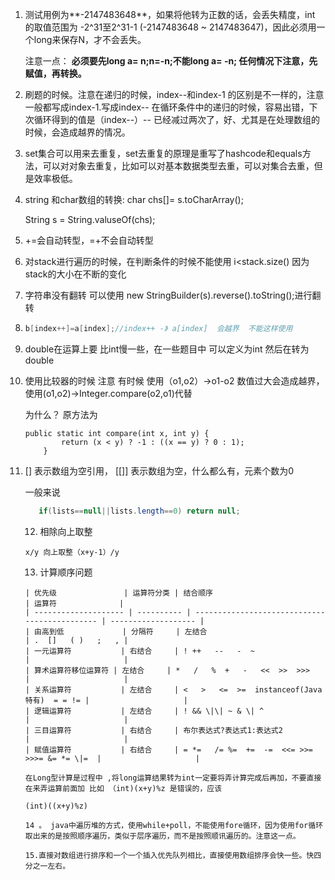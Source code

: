 1. 测试用例为**-2147483648**，如果将他转为正数的话，会丢失精度，int 的取值范围为 -2^31至2^31-1 (-2147483648 ~ 2147483647)，因此必须用一个long来保存N，才不会丢失。

   注意一点： **必须要先long a= n;n=-n;不能long a= -n;   任何情况下注意，先赋值，再转换。**

   

2. 刷题的时候。注意在递归的时候，index--和index-1 的区别是不一样的，注意一般都写成index-1.写成index-- 在循环条件中的递归的时候，容易出错，下次循环得到的值是（index--）-- 已经减过两次了，好、尤其是在处理数组的时候，会造成越界的情况。

3. set集合可以用来去重复，set去重复的原理是重写了hashcode和equals方法，可以对对象去重复，比如可以对基本数据类型去重，可以对集合去重，但是效率极低。

4. string 和char数组的转换: char  chs[]= s.toCharArray();

   String s = String.valuseOf(chs);  

5. +=会自动转型，=+不会自动转型

6. 对stack进行遍历的时候，在判断条件的时候不能使用  i<stack.size() 因为 stack的大小在不断的变化   

7. 字符串没有翻转  可以使用 new StringBuilder(s).reverse().toString();进行翻转 

8. ```java
   b[index++]=a[index];//index++ -》 a[index]  会越界  不能这样使用
   ```

9. double在运算上要 比int慢一些，在一些题目中 可以定义为int 然后在转为double

10. 使用比较器的时候 注意 有时候 使用（o1,o2）->o1-o2  数值过大会造成越界，使用(o1,o2)->Integer.compare(o2,o1)代替

    为什么？ 原方法为 

    ```
    public static int compare(int x, int y) {
            return (x < y) ? -1 : ((x == y) ? 0 : 1);
        }
    ```

11. []  表示数组为空引用， [[]] 表示数组为空，什么都么有，元素个数为0

    一般来说

    ```java
       if(lists==null||lists.length==0) return null;
    ```

    

    12.  相除向上取整

        x/y 向上取整（x+y-1）/y

    13.  计算顺序问题  
    
        | 优先级               | 运算符分类 | 结合顺序                                      | 运算符              |
        | -------------------- | ---------- | --------------------------------------------- | ------------------- |
        | 由高到低             | 分隔符     | 左结合                                        | .  []   ( )   ;   , |
        | 一元运算符           | 右结合     | ! ++   --   -  ~                              |                     |
        | 算术运算符移位运算符 | 左结合     | *   /   %  +   -   <<  >>  >>>                |                     |
        | 关系运算符           | 左结合     | <   >   <=  >=  instanceof(Java 特有)  = = != |                     |
        | 逻辑运算符           | 左结合     | ! && \|\| ~ & \| ^                            |                     |
        | 三目运算符           | 右结合     | 布尔表达式?表达式1:表达式2                    |                     |
        | 赋值运算符           | 右结合     | = *=   /= %=  +=  -=  <<= >>= >>>= &= *= \|=  |                     |
    
        在Long型计算是过程中 ,将long运算结果转为int一定要将弄计算完成后再加，不要直接在来弄运算前面加 比如 （int)(x+y)%z 是错误的，应该
    
        (int)((x+y)%z)
        
        14 。 java中遍历堆的方式，使用while+poll，不能使用fore循环，因为使用for循环取出来的是按照顺序遍历，类似于层序遍历，而不是按照顺讯遍历的。注意这一点。
        
        15.直接对数组进行排序和一个一个插入优先队列相比，直接使用数组排序会快一些。快四分之一左右。
